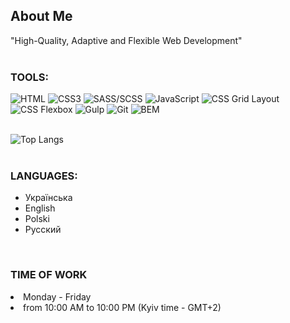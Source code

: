 
## About Me
"High-Quality, Adaptive and Flexible Web Development"
<br>
<br>

### TOOLS:
![HTML](https://img.shields.io/badge/HTML-090909?style=for-the-badge&logo=html5)
![CSS3](https://img.shields.io/badge/CSS3-090909?style=for-the-badge&logo=css3)
![SASS/SCSS](https://img.shields.io/badge/SASS/SCSS-090909?style=for-the-badge&logo=sass)
![JavaScript](https://img.shields.io/badge/JS-090909?style=for-the-badge&logo=javascript)
![CSS Grid Layout](https://img.shields.io/badge/CSS_Grid_Layout-090909?style=for-the-badge&logo=cssgrid)
![CSS Flexbox](https://img.shields.io/badge/CSS_Flexbox-090909?style=for-the-badge&logo=flexbox)
![Gulp](https://img.shields.io/badge/Gulp-090909?style=for-the-badge&logo=Gulp)
![Git](https://img.shields.io/badge/Git-090909?style=for-the-badge&logo=Git)
![BEM](https://img.shields.io/badge/BEM-090909?style=for-the-badge&logo=bem)
<br>
<br>

![Top Langs](https://github-readme-stats.vercel.app/api/top-langs/?username=did-Panas&theme=tokyonight)
<br>
<br>

### LANGUAGES:
- Українська
- English
- Polski
- Русский
<br>

### TIME OF WORK
<li>Monday - Friday <br>
<li>from 10:00 AM to 10:00 PM (Kyiv time - GMT+2)
<br>
<br>

